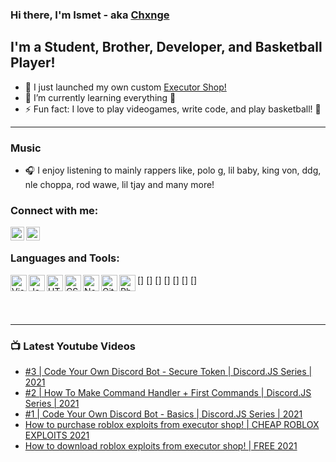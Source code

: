 ### Hi there, I'm Ismet - aka [Chxnge][website]

## I'm a Student, Brother, Developer, and Basketball Player!
- 🔭 I just launched my own custom [Executor Shop!][discord]
- 🌱 I’m currently learning everything 🤣
- ⚡ Fun fact: I love to play videogames, write code, and play basketball! 🤣

---

### Music
- 🎧 I enjoy listening to mainly rappers like, polo g, lil baby, king von, ddg, nle choppa, rod wawe, lil tjay and many more!

### Connect with me:

[<img align="left" alt="https://www.youtube.com/channel/UCPEaJgSmjer00nbHH2HTC8A" width="22px" src="https://cdn.jsdelivr.net/npm/simple-icons@v4/icons/youtube.svg" />][website]
[<img align="left" alt="https://discord.com/invite/NwhTn79nKX" width="22px" src="https://cdn.jsdelivr.net/npm/simple-icons@v4/icons/discord.svg" />][discord]

<br />

### Languages and Tools:

[<img align="left" alt="Visual Studio Code" width="26px" src="https://cdn.jsdelivr.net/npm/simple-icons@v4/icons/visualstudiocode.svg" />]
[<img align="left" alt="Javascript" width="26px" src="https://cdn.jsdelivr.net/npm/simple-icons@v4/icons/javascript.svg" />]
[<img align="left" alt="HTML5" width="26px" src="https://cdn.jsdelivr.net/npm/simple-icons@v4/icons/html5.svg" />]
[<img align="left" alt="CSS" width="26px" src="https://cdn.jsdelivr.net/npm/simple-icons@v4/icons/css3.svg" />]
[<img align="left" alt="NodeJS" width="26px" src="https://cdn.jsdelivr.net/npm/simple-icons@v4/icons/node-dot-js.svg" />]
[<img align="left" alt="GitHub" width="26px" src="https://cdn.jsdelivr.net/npm/simple-icons@v4/icons/github.svg" />]
[<img align="left" alt="Photoshop" width="26px" src="https://cdn.jsdelivr.net/npm/simple-icons@v4/icons/adobephotoshop.svg" />]

<br />
<br />

---

### 📺 Latest Youtube Videos
<!-- YOUTUBE:START -->
- [#3 | Code Your Own Discord Bot - Secure Token | Discord.JS Series | 2021](https://www.youtube.com/watch?v=8HFJMHfVO9E)
- [#2 | How To Make Command Handler + First Commands | Discord.JS Series | 2021](https://www.youtube.com/watch?v=JvBejOLbxqw)
- [#1 | Code Your Own Discord Bot - Basics | Discord.JS Series | 2021](https://www.youtube.com/watch?v=-DktAcuxsfs)
- [How to purchase roblox exploits from executor shop! | CHEAP ROBLOX EXPLOITS 2021](https://www.youtube.com/watch?v=tNA_4zhHtU8)
- [How to download roblox exploits from executor shop! | FREE 2021](https://www.youtube.com/watch?v=StrHcJMaoTU)
<!-- YOUTUBE:END -->

[website]: https://www.youtube.com/channel/UCPEaJgSmjer00nbHH2HTC8A
[discord]: https://discord.com/invite/NwhTn79nKX
